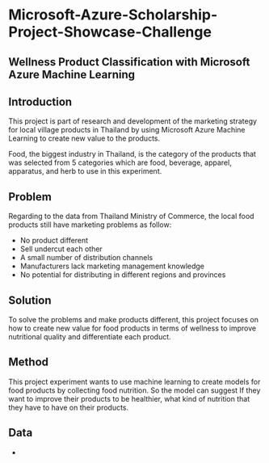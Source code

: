 # Microsoft-Azure-Scholarship-Project-Showcase-Challenge

## Wellness Product Classification with Microsoft Azure Machine Learning

## Introduction
This project is part of research and development of the marketing strategy for local village products in Thailand by using Microsoft Azure Machine Learning to create new value to the products. 

Food, the biggest industry in Thailand, is the category of the products that was selected from 5 categories which are food, beverage, apparel, apparatus, and herb to use in this experiment. 

## Problem
Regarding to the data from Thailand Ministry of Commerce, the local food products still have marketing problems as follow:
- No product different
- Sell undercut each other
- A small number of distribution channels
- Manufacturers lack marketing management knowledge
- No potential for distributing in different regions and provinces

## Solution
To solve the problems and make products different, this project focuses on how to create new value for food products in terms of wellness to improve nutritional quality and differentiate each product.

## Method
This project experiment wants to use machine learning to create models for food products by collecting food nutrition.
So the model can suggest If they want to improve their products to be healthier, what kind of nutrition that they have to have on their products.

## Data
-
